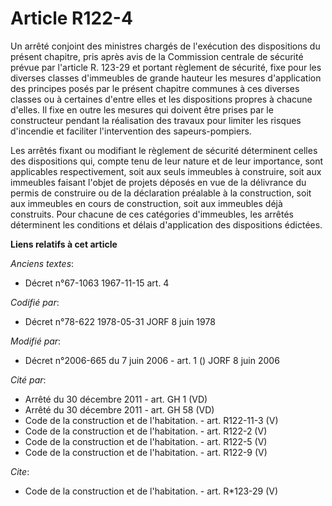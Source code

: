 # Article R122-4

Un arrêté conjoint des ministres chargés de l'exécution des dispositions du présent chapitre, pris après avis de la
Commission centrale de sécurité prévue par l'article R. 123-29 et portant règlement de sécurité, fixe pour les diverses
classes d'immeubles de grande hauteur les mesures d'application des principes posés par le présent chapitre communes à ces
diverses classes ou à certaines d'entre elles et les dispositions propres à chacune d'elles. Il fixe en outre les mesures qui
doivent être prises par le constructeur pendant la réalisation des travaux pour limiter les risques d'incendie et faciliter
l'intervention des sapeurs-pompiers. 

Les arrêtés fixant ou modifiant le règlement de sécurité déterminent celles des dispositions qui, compte tenu de leur nature
et de leur importance, sont applicables respectivement, soit aux seuls immeubles à construire, soit aux immeubles faisant
l'objet de projets déposés en vue de la délivrance du permis de construire ou de la déclaration préalable à la construction,
soit aux immeubles en cours de construction, soit aux immeubles déjà construits. Pour chacune de ces catégories d'immeubles,
les arrêtés déterminent les conditions et délais d'application des dispositions édictées.

**Liens relatifs à cet article**

_Anciens textes_:

  - Décret n°67-1063 1967-11-15 art. 4

_Codifié par_:

  - Décret n°78-622 1978-05-31 JORF 8 juin 1978

_Modifié par_:

  - Décret n°2006-665 du 7 juin 2006 - art. 1 () JORF 8 juin 2006

_Cité par_:

  - Arrêté du 30 décembre 2011 - art. GH 1 (VD)
  - Arrêté du 30 décembre 2011 - art. GH 58 (VD)
  - Code de la construction et de l'habitation. - art. R122-11-3 (V)
  - Code de la construction et de l'habitation. - art. R122-2 (V)
  - Code de la construction et de l'habitation. - art. R122-5 (V)
  - Code de la construction et de l'habitation. - art. R122-9 (V)

_Cite_:

  - Code de la construction et de l'habitation. - art. R*123-29 (V)
